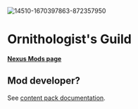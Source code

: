 ![14510-1670397863-872357950](https://user-images.githubusercontent.com/5335625/210715429-3909cdfb-71a2-4561-be71-e26fe1122b48.jpeg)

# Ornithologist's Guild

[**Nexus Mods page**](https://www.nexusmods.com/stardewvalley/mods/14510)

## Mod developer?

See [content pack documentation](https://github.com/greyivy/OrnithologistsGuild/blob/main/docs/DEVELOPERS.md).
